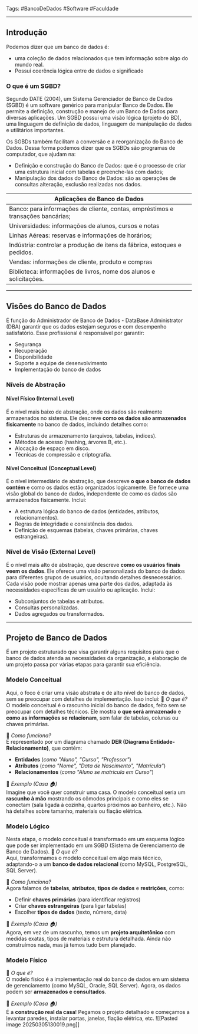 Tags: #BancoDeDados #Software #Faculdade 
___
## Introdução
Podemos dizer que um banco de dados é: 
- uma coleção de dados relacionados que tem informação sobre algo do mundo real.
- Possui coerência lógica entre de dados e significado
### O que é um SGBD?

Segundo DATE (2004), um Sistema Gerenciador de Banco de Dados (SGBD) é um software genérico para manipular Banco de Dados. Ele permite a definição, construção e manejo de um Banco de Dados para diversas aplicações. Um SGBD possui uma visão lógica (projeto do BD), uma linguagem de definição de dados, linguagem de manipulação de dados e utilitários importantes.

Os SGBDs também facilitam a conversão e a reorganização do Banco de Dados. Dessa forma podemos dizer que os SGBDs são programas de computador, que ajudam na:

- Definição e construção do Banco de Dados: que é o processo de criar uma estrutura inicial com tabelas e preenche-las com dados; 
- Manipulação dos dados do Banco de Dados: são as operações de consultas alteração, exclusão realizadas nos dados.

| Aplicações de Banco de Dados                                                    |
| ------------------------------------------------------------------------------- |
| Banco: para informações de cliente, contas, empréstimos e transações bancárias; |
| Universidades: informações de alunos, cursos e notas                            |
| Linhas Aéreas: reservas e informações de horários;                              |
| Indústria: controlar a produção de itens da fábrica, estoques e pedidos.        |
| Vendas: informações de cliente, produto e compras                               |
| Biblioteca: informações de livros, nome dos alunos e solicitações.              |
___
## Visões do Banco de Dados

É função do Administrador de Banco de Dados - DataBase Administrator (DBA) garantir que os dados estejam seguros e com desempenho satisfatório. Esse profissional é responsável por garantir:
- Segurança
- Recuperação
- Disponibilidade
- Suporte a equipe de desenvolvimento
- Implementação do banco de dados
### Níveis de Abstração

#### **Nível Físico (Internal Level)**

É o nível mais baixo de abstração, onde os dados são realmente armazenados no sistema. Ele descreve **como os dados são armazenados fisicamente** no banco de dados, incluindo detalhes como:

- Estruturas de armazenamento (arquivos, tabelas, índices).
- Métodos de acesso (hashing, árvores B, etc.).
- Alocação de espaço em disco.
- Técnicas de compressão e criptografia.
#### **Nível Conceitual (Conceptual Level)**

É o nível intermediário de abstração, que descreve **o que o banco de dados contém** e como os dados estão organizados logicamente. Ele fornece uma visão global do banco de dados, independente de como os dados são armazenados fisicamente. Inclui:

- A estrutura lógica do banco de dados (entidades, atributos, relacionamentos).
- Regras de integridade e consistência dos dados.
- Definição de esquemas (tabelas, chaves primárias, chaves estrangeiras).
### **Nível de Visão (External Level)**

É o nível mais alto de abstração, que descreve **como os usuários finais veem os dados**. Ele oferece uma visão personalizada do banco de dados para diferentes grupos de usuários, ocultando detalhes desnecessários. Cada visão pode mostrar apenas uma parte dos dados, adaptada às necessidades específicas de um usuário ou aplicação. Inclui:

- Subconjuntos de tabelas e atributos.
- Consultas personalizadas.
- Dados agregados ou transformados.
___
## Projeto de Banco de Dados
É um projeto estruturado que visa garantir alguns requisitos para que o banco de dados atenda as necessidades da organização, a elaboração de um projeto passa por várias etapas para garantir sua eficiência.

### Modelo Conceitual
Aqui, o foco é criar uma visão abstrata e de alto nível do banco de dados, sem se preocupar com detalhes de implementação. Isso inclui:
🔹 _O que é?_  
O modelo conceitual é o rascunho inicial do banco de dados, feito sem se preocupar com detalhes técnicos. Ele mostra **o que será armazenado** e **como as informações se relacionam**, sem falar de tabelas, colunas ou chaves primárias.

🔹 _Como funciona?_  
É representado por um diagrama chamado **DER (Diagrama Entidade-Relacionamento)**, que contém:

- **Entidades** (_como "Aluno", "Curso", "Professor"_)
- **Atributos** (_como "Nome", "Data de Nascimento", "Matrícula"_)
- **Relacionamentos** (_como "Aluno se matricula em Curso"_)

🔹 _Exemplo (Casa 🏠)_  
Imagine que você quer construir uma casa. O modelo conceitual seria um **rascunho à mão** mostrando os cômodos principais e como eles se conectam (sala ligada à cozinha, quartos próximos ao banheiro, etc.). Não há detalhes sobre tamanho, materiais ou fiação elétrica.

### Modelo Lógico

Nesta etapa, o modelo conceitual é transformado em um esquema lógico que pode ser implementado em um SGBD (Sistema de Gerenciamento de Banco de Dados).
🔹 _O que é?_  
Aqui, transformamos o modelo conceitual em algo mais técnico, adaptando-o a um **banco de dados relacional** (como MySQL, PostgreSQL, SQL Server).

🔹 _Como funciona?_  
Agora falamos de **tabelas**, **atributos**, **tipos de dados** e **restrições**, como:

- Definir **chaves primárias** (para identificar registros)
- Criar **chaves estrangeiras** (para ligar tabelas)
- Escolher **tipos de dados** (texto, número, data)

🔹 _Exemplo (Casa 🏠)_  
Agora, em vez de um rascunho, temos um **projeto arquitetônico** com medidas exatas, tipos de materiais e estrutura detalhada. Ainda não construímos nada, mas já temos tudo bem planejado.

### Modelo Físico
🔹 _O que é?_  
O modelo físico é a implementação real do banco de dados em um sistema de gerenciamento (como MySQL, Oracle, SQL Server).
Agora, os dados podem ser **armazenados e consultados**.

🔹 _Exemplo (Casa 🏠)_  
É a **construção real da casa**! Pegamos o projeto detalhado e começamos a levantar paredes, instalar portas, janelas, fiação elétrica, etc.
![[Pasted image 20250305130019.png]]
